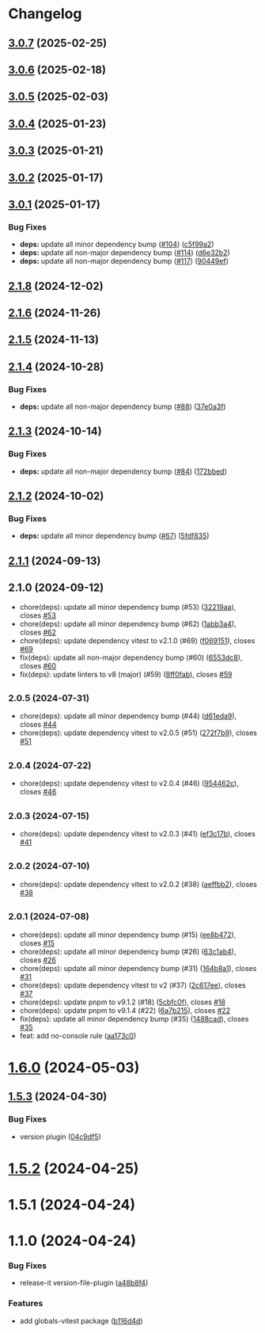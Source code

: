 # Changelog

## [3.0.7](https://github.com/FRSOURCE/toolkit/compare/globals-vitest-v3.0.6...${npm.name}-v3.0.7) (2025-02-25)

## [3.0.6](https://github.com/FRSOURCE/toolkit/compare/globals-vitest-v3.0.5...${npm.name}-v3.0.6) (2025-02-18)

## [3.0.5](https://github.com/FRSOURCE/toolkit/compare/globals-vitest-v3.0.4...${npm.name}-v3.0.5) (2025-02-03)

## [3.0.4](https://github.com/FRSOURCE/toolkit/compare/globals-vitest-v3.0.3...${npm.name}-v3.0.4) (2025-01-23)

## [3.0.3](https://github.com/FRSOURCE/toolkit/compare/globals-vitest-v3.0.2...${npm.name}-v3.0.3) (2025-01-21)

## [3.0.2](https://github.com/FRSOURCE/toolkit/compare/globals-vitest-v3.0.1...${npm.name}-v3.0.2) (2025-01-17)

## [3.0.1](https://github.com/FRSOURCE/toolkit/compare/globals-vitest-v2.1.8...${npm.name}-v3.0.1) (2025-01-17)


### Bug Fixes

* **deps:** update all minor dependency bump ([#104](https://github.com/FRSOURCE/toolkit/issues/104)) ([c5f99a2](https://github.com/FRSOURCE/toolkit/commit/c5f99a291f15cd1822eefa6f6f3db23210a9b238))
* **deps:** update all non-major dependency bump ([#114](https://github.com/FRSOURCE/toolkit/issues/114)) ([d6e32b2](https://github.com/FRSOURCE/toolkit/commit/d6e32b2f18d7a111b398f62f7985f815914fe2cb))
* **deps:** update all non-major dependency bump ([#117](https://github.com/FRSOURCE/toolkit/issues/117)) ([90449ef](https://github.com/FRSOURCE/toolkit/commit/90449efa15a8d9e8a4d76bc50e586e51a5b38f0a))

## [2.1.8](https://github.com/FRSOURCE/toolkit/compare/globals-vitest-v2.1.6...${npm.name}-v2.1.8) (2024-12-02)

## [2.1.6](https://github.com/FRSOURCE/toolkit/compare/globals-vitest-v2.1.5...${npm.name}-v2.1.6) (2024-11-26)

## [2.1.5](https://github.com/FRSOURCE/toolkit/compare/globals-vitest-v2.1.4...${npm.name}-v2.1.5) (2024-11-13)

## [2.1.4](https://github.com/FRSOURCE/toolkit/compare/globals-vitest-v2.1.3...${npm.name}-v2.1.4) (2024-10-28)


### Bug Fixes

* **deps:** update all non-major dependency bump ([#88](https://github.com/FRSOURCE/toolkit/issues/88)) ([37e0a3f](https://github.com/FRSOURCE/toolkit/commit/37e0a3f2fa9585a1ac65d8f6c62a866a5514a15a))

## [2.1.3](https://github.com/FRSOURCE/toolkit/compare/globals-vitest-v2.1.2...${npm.name}-v2.1.3) (2024-10-14)


### Bug Fixes

* **deps:** update all non-major dependency bump ([#84](https://github.com/FRSOURCE/toolkit/issues/84)) ([172bbed](https://github.com/FRSOURCE/toolkit/commit/172bbed31dd5283eabb73757f00ecf2b76dc5a8a))

## [2.1.2](https://github.com/FRSOURCE/toolkit/compare/globals-vitest-v2.1.1...${npm.name}-v2.1.2) (2024-10-02)


### Bug Fixes

* **deps:** update all minor dependency bump ([#67](https://github.com/FRSOURCE/toolkit/issues/67)) ([5fdf835](https://github.com/FRSOURCE/toolkit/commit/5fdf83530f3f29d81e40282454422a9e214bf889))

## [2.1.1](https://github.com/FRSOURCE/toolkit/compare/globals-vitest-v2.1.0...${npm.name}-v2.1.1) (2024-09-13)

## 2.1.0 (2024-09-12)

* chore(deps): update all minor dependency bump (#53) ([32219aa](https://github.com/FRSOURCE/toolkit/commit/32219aa)), closes [#53](https://github.com/FRSOURCE/toolkit/issues/53)
* chore(deps): update all minor dependency bump (#62) ([1abb3a4](https://github.com/FRSOURCE/toolkit/commit/1abb3a4)), closes [#62](https://github.com/FRSOURCE/toolkit/issues/62)
* chore(deps): update dependency vitest to v2.1.0 (#69) ([f069151](https://github.com/FRSOURCE/toolkit/commit/f069151)), closes [#69](https://github.com/FRSOURCE/toolkit/issues/69)
* fix(deps): update all non-major dependency bump (#60) ([6553dc8](https://github.com/FRSOURCE/toolkit/commit/6553dc8)), closes [#60](https://github.com/FRSOURCE/toolkit/issues/60)
* fix(deps): update linters to v8 (major) (#59) ([8ff0fab](https://github.com/FRSOURCE/toolkit/commit/8ff0fab)), closes [#59](https://github.com/FRSOURCE/toolkit/issues/59)

## <small>2.0.5 (2024-07-31)</small>

* chore(deps): update all minor dependency bump (#44) ([d61eda9](https://github.com/FRSOURCE/toolkit/commit/d61eda9)), closes [#44](https://github.com/FRSOURCE/toolkit/issues/44)
* chore(deps): update dependency vitest to v2.0.5 (#51) ([272f7b9](https://github.com/FRSOURCE/toolkit/commit/272f7b9)), closes [#51](https://github.com/FRSOURCE/toolkit/issues/51)

## <small>2.0.4 (2024-07-22)</small>

* chore(deps): update dependency vitest to v2.0.4 (#46) ([954462c](https://github.com/FRSOURCE/toolkit/commit/954462c)), closes [#46](https://github.com/FRSOURCE/toolkit/issues/46)

## <small>2.0.3 (2024-07-15)</small>

* chore(deps): update dependency vitest to v2.0.3 (#41) ([ef3c17b](https://github.com/FRSOURCE/toolkit/commit/ef3c17b)), closes [#41](https://github.com/FRSOURCE/toolkit/issues/41)

## <small>2.0.2 (2024-07-10)</small>

* chore(deps): update dependency vitest to v2.0.2 (#38) ([aeffbb2](https://github.com/FRSOURCE/toolkit/commit/aeffbb2)), closes [#38](https://github.com/FRSOURCE/toolkit/issues/38)

## <small>2.0.1 (2024-07-08)</small>

* chore(deps): update all minor dependency bump (#15) ([ee8b472](https://github.com/FRSOURCE/toolkit/commit/ee8b472)), closes [#15](https://github.com/FRSOURCE/toolkit/issues/15)
* chore(deps): update all minor dependency bump (#26) ([63c1ab4](https://github.com/FRSOURCE/toolkit/commit/63c1ab4)), closes [#26](https://github.com/FRSOURCE/toolkit/issues/26)
* chore(deps): update all minor dependency bump (#31) ([164b8a1](https://github.com/FRSOURCE/toolkit/commit/164b8a1)), closes [#31](https://github.com/FRSOURCE/toolkit/issues/31)
* chore(deps): update dependency vitest to v2 (#37) ([2c617ee](https://github.com/FRSOURCE/toolkit/commit/2c617ee)), closes [#37](https://github.com/FRSOURCE/toolkit/issues/37)
* chore(deps): update pnpm to v9.1.2 (#18) ([5cbfc0f](https://github.com/FRSOURCE/toolkit/commit/5cbfc0f)), closes [#18](https://github.com/FRSOURCE/toolkit/issues/18)
* chore(deps): update pnpm to v9.1.4 (#22) ([6a7b215](https://github.com/FRSOURCE/toolkit/commit/6a7b215)), closes [#22](https://github.com/FRSOURCE/toolkit/issues/22)
* fix(deps): update all minor dependency bump (#35) ([1488cad](https://github.com/FRSOURCE/toolkit/commit/1488cad)), closes [#35](https://github.com/FRSOURCE/toolkit/issues/35)
* feat: add no-console rule ([aa173c0](https://github.com/FRSOURCE/toolkit/commit/aa173c0))

# [1.6.0](https://github.com/FRSOURCE/toolkit/compare/globals-vitest-v1.5.3...${npm.name}-v1.6.0) (2024-05-03)

## [1.5.3](https://github.com/FRSOURCE/toolkit/compare/globals-vitest-v1.5.2...${npm.name}-v1.5.3) (2024-04-30)


### Bug Fixes

* version plugin ([04c9df5](https://github.com/FRSOURCE/toolkit/commit/04c9df55187b4da0f6f53b559aa54764c36baf91))

# [1.5.2](https://github.com/FRSOURCE/toolkit/compare/globals-vitest-v1.5.1...${npm.name}-v1.5.2) (2024-04-25)

# 1.5.1 (2024-04-24)

# 1.1.0 (2024-04-24)


### Bug Fixes

* release-it version-file-plugin ([a48b8f4](https://github.com/FRSOURCE/toolkit/commit/a48b8f419d2af2c62684d1f1311c97f1a4bb1757))


### Features

* add globals-vitest package ([b116d4d](https://github.com/FRSOURCE/toolkit/commit/b116d4d33afc239ca4a384c9a1bd117e89634761))

